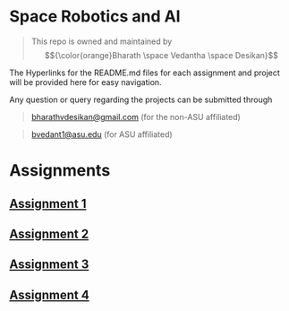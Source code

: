 # Space Robotics and AI


>This repo is owned and maintained by $${\color{orange}Bharath \space Vedantha \space Desikan}$$

The Hyperlinks for the README.md files for each assignment and project will be provided here for easy navigation.

Any question or query regarding the projects can be submitted through 
>bharathvdesikan@gmail.com (for the non-ASU affiliated)

>bvedant1@asu.edu (for ASU affiliated)

# Assignments

## [Assignment 1](https://github.com/blazair/spacerobotics/blob/main/assignments/assignment_1/lawny_ws/README.md)
## [Assignment 2](https://github.com/blazair/spacerobotics/blob/main/assignments/assignment_2/cartip_ws/src/cart_pole_optimal_control/README.md)
## [Assignment 3](https://github.com/blazair/spacerobotics/blob/main/assignments/assignment_3/rockytimes_ws/README.md)
## [Assignment 4](https://github.com/blazair/spacerobotics/blob/main/assignments/assignment_4/README.md)


